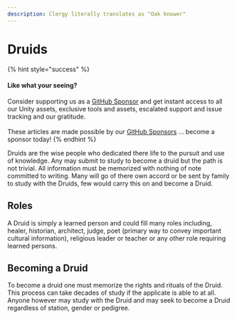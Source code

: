 ```yaml
---
description: Clergy literally translates as "Oak knower"
---
```


# Druids

{% hint style="success" %}
#### Like what your seeing?

Consider supporting us as a [GitHub Sponsor](../../../../become-a-sponsor/) and get instant access to all our Unity assets, exclusive tools and assets, escalated support and issue tracking and our gratitude.\
\
These articles are made possible by our [GitHub Sponsors](https://github.com/sponsors/heathen-engineering) ... become a sponsor today!
{% endhint %}

Druids are the wise people who dedicated there life to the pursuit and use of knowledge. Any may submit to study to become a druid but the path is not trivial. All information must be memorized with nothing of note committed to writing. Many will go of there own accord or be sent by family to study with the Druids, few would carry this on and become a Druid.

## Roles

A Druid is simply a learned person and could fill many roles including, healer, historian, architect, judge, poet (primary way to convey important cultural information), religious leader or teacher or any other role requiring learned persons.

## Becoming a Druid

To become a druid one must memorize the rights and rituals of the Druid. This process can take decades of study if the applicate is able to at all. Anyone however may study with the Druid and may seek to become a Druid regardless of station, gender or pedigree.
